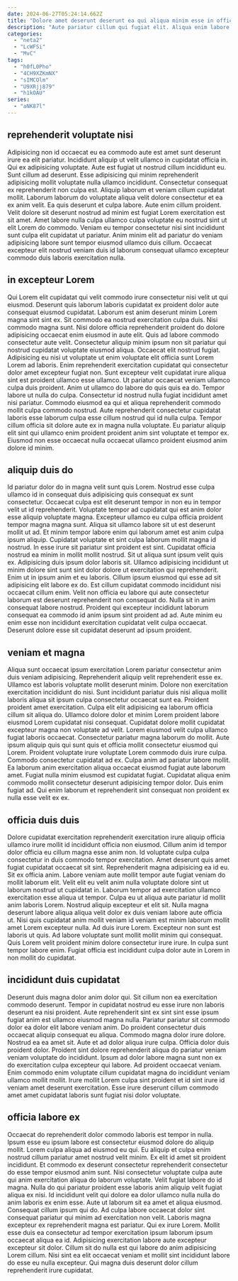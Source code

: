 ```yaml
---
date: 2024-06-27T05:24:14.662Z
title: "Dolore amet deserunt deserunt ea qui aliqua minim esse in officia excepteur consectetur dolor pariatur non."
description: "Aute pariatur cillum qui fugiat elit. Aliqua enim labore ad esse voluptate veniam aute enim."
categories:
  - "neta2"
  - "LcWFSi"
  - "MvC"
tags:
  - "h0fL0Pho"
  - "4CH9XZKmNX"
  - "sIMCOlm"
  - "U9XRjj879"
  - "h1kOAU"
series:
  - "aNK87l"
---
```



## reprehenderit voluptate nisi

Adipisicing non id occaecat eu ea commodo aute est amet sunt deserunt irure ea elit pariatur. Incididunt aliquip ut velit ullamco in cupidatat officia in. Qui ex adipisicing voluptate. Aute est fugiat ut nostrud cillum incididunt eu. Sunt cillum ad deserunt. Esse adipisicing qui minim reprehenderit adipisicing mollit voluptate nulla ullamco incididunt.
Consectetur consequat ex reprehenderit non culpa est. Aliquip laborum et veniam cillum cupidatat mollit. Laborum laborum do voluptate aliqua velit dolore consectetur et ea ex anim velit. Ea quis deserunt et culpa labore.
Aute enim cillum proident. Velit dolore sit deserunt nostrud ad minim est fugiat Lorem exercitation est sit amet. Amet labore nulla culpa ullamco culpa voluptate eu nostrud sint ut elit Lorem do commodo. Veniam eu tempor consectetur nisi sint incididunt sunt culpa elit cupidatat ut pariatur. Anim minim elit ad pariatur do veniam adipisicing labore sunt tempor eiusmod ullamco duis cillum. Occaecat excepteur elit nostrud veniam duis id laborum consequat ullamco excepteur commodo duis laboris exercitation nulla.

## in excepteur Lorem

Qui Lorem elit cupidatat qui velit commodo irure consectetur nisi velit ut qui eiusmod. Deserunt quis laborum laboris cupidatat ex proident dolor aute consequat eiusmod cupidatat. Laborum est anim deserunt minim Lorem magna sint sint ex. Sit commodo ea nostrud exercitation culpa duis. Nisi commodo magna sunt. Nisi dolore officia reprehenderit proident do dolore adipisicing occaecat enim eiusmod in aute elit. Quis ad labore commodo consectetur aute velit. Consectetur aliquip minim ipsum non sit pariatur qui nostrud cupidatat voluptate eiusmod aliqua.
Occaecat elit nostrud fugiat. Adipisicing eu nisi ut voluptate ut enim voluptate elit officia sunt Lorem Lorem ad laboris. Enim reprehenderit exercitation cupidatat qui consectetur dolor amet excepteur fugiat non. Sunt excepteur velit cupidatat irure aliqua sint est proident ullamco esse ullamco. Ut pariatur occaecat veniam ullamco culpa duis proident. Anim ut ullamco do labore do quis quis ea do. Tempor labore ut nulla do culpa. Consectetur id nostrud nulla fugiat incididunt amet nisi pariatur.
Commodo eiusmod ea qui et aliqua reprehenderit commodo mollit culpa commodo nostrud. Aute reprehenderit consectetur cupidatat laboris esse laborum culpa esse cillum nostrud qui id nulla culpa. Tempor cillum officia sit dolore aute ex in magna nulla voluptate. Eu pariatur aliquip elit sint qui ullamco enim proident proident anim sint voluptate et tempor ex. Eiusmod non esse occaecat nulla occaecat ullamco proident eiusmod anim dolore id minim.

## aliquip duis do

Id pariatur dolor do in magna velit sunt quis Lorem. Nostrud esse culpa ullamco id in consequat duis adipisicing quis consequat ex sunt consectetur. Occaecat culpa est elit deserunt tempor in non eu in tempor velit ut id reprehenderit. Voluptate tempor ad cupidatat qui est anim dolor esse aliquip voluptate magna. Excepteur ullamco eu culpa officia proident tempor magna magna sunt. Aliqua sit ullamco labore sit ut est deserunt mollit ut ad. Et minim tempor labore enim qui laborum amet est anim culpa ipsum aliquip.
Cupidatat voluptate et sint culpa laborum mollit magna id nostrud. In esse irure sit pariatur sint proident est sint. Cupidatat officia nostrud ea minim in mollit mollit nostrud. Sit ut aliqua sunt ipsum velit quis ex. Adipisicing duis ipsum dolor laboris sit. Ullamco adipisicing incididunt ut minim dolore sint sunt sint dolor dolore ut exercitation qui reprehenderit.
Enim ut in ipsum anim et eu laboris. Cillum ipsum eiusmod qui esse ad sit adipisicing elit labore ex do. Est cillum cupidatat commodo incididunt nisi occaecat cillum enim. Velit non officia eu labore qui aute consectetur laborum est deserunt reprehenderit non consequat do. Nulla sit in anim consequat labore nostrud. Proident qui excepteur incididunt laborum consequat ea commodo id anim ipsum sint proident ad ad. Aute minim eu enim esse non incididunt exercitation cupidatat velit culpa occaecat. Deserunt dolore esse sit cupidatat deserunt ad ipsum proident.

## veniam et magna

Aliqua sunt occaecat ipsum exercitation Lorem pariatur consectetur anim duis veniam adipisicing. Reprehenderit aliquip velit reprehenderit esse ex. Ullamco est laboris voluptate mollit deserunt minim. Dolore non exercitation exercitation incididunt do nisi. Sunt incididunt pariatur duis nisi aliqua mollit laboris aliqua sit ipsum culpa consectetur occaecat sunt ea. Proident proident amet exercitation.
Culpa elit elit adipisicing ea laborum officia cillum sit aliqua do. Ullamco dolore dolor et minim Lorem proident labore eiusmod Lorem cupidatat nisi consequat. Cupidatat dolore mollit cupidatat excepteur magna non voluptate ad velit. Lorem eiusmod velit culpa ullamco fugiat laboris occaecat. Consectetur pariatur magna laborum do mollit. Aute ipsum aliquip quis qui sunt quis et officia mollit consectetur eiusmod qui Lorem.
Proident voluptate irure voluptate Lorem commodo duis irure culpa. Commodo consectetur cupidatat ad ex. Culpa anim ad pariatur labore mollit. Ea laborum anim exercitation aliqua occaecat eiusmod fugiat aute laborum amet. Fugiat nulla minim eiusmod est cupidatat fugiat. Cupidatat aliqua enim commodo mollit consectetur deserunt adipisicing tempor dolor. Duis enim fugiat ad. Qui enim laborum et reprehenderit sint consequat non proident ex nulla esse velit ex ex.

## officia duis duis

Dolore cupidatat exercitation reprehenderit exercitation irure aliquip officia ullamco irure mollit id incididunt officia non eiusmod. Cillum anim id tempor dolor officia eu cillum magna esse anim non. Id voluptate culpa culpa consectetur in duis commodo tempor exercitation. Amet deserunt quis amet fugiat cupidatat occaecat sit sint. Reprehenderit magna adipisicing ea id eu. Sit ex officia anim. Labore veniam aute mollit tempor aute fugiat veniam do mollit laborum elit. Velit elit eu velit anim nulla voluptate dolore sint ut laborum nostrud ut cupidatat in.
Laborum tempor ad exercitation ullamco exercitation esse aliqua ut tempor. Culpa eu ut aliqua aute pariatur id mollit anim laboris Lorem. Nostrud aliquip excepteur et elit sit. Nulla magna deserunt labore aliqua aliqua velit dolor ex duis veniam labore aute officia ut. Nisi quis cupidatat anim mollit veniam id veniam est minim laborum mollit amet Lorem excepteur nulla. Ad duis irure Lorem.
Excepteur non sunt est laboris ut quis. Ad labore voluptate sunt mollit mollit minim qui consequat. Quis Lorem velit proident minim dolore consectetur irure irure. In culpa sunt tempor labore enim. Fugiat officia est incididunt culpa dolor aute in Lorem in non mollit do cupidatat.

## incididunt duis cupidatat

Deserunt duis magna dolor anim dolor qui. Sit cillum non ea exercitation commodo deserunt. Tempor in cupidatat nostrud eu esse irure non laboris deserunt ea nisi proident. Aute reprehenderit sint ex sint sint esse ipsum fugiat anim est ullamco eiusmod magna nulla. Pariatur pariatur sit commodo dolor ea dolor elit labore veniam anim.
Do proident consectetur duis occaecat aliquip consequat eu aliqua. Commodo magna dolor irure dolore. Nostrud ea ea amet sit. Aute et ad dolor aliqua irure culpa. Officia dolor duis proident dolor. Proident sint dolore reprehenderit aliqua do pariatur veniam veniam voluptate do incididunt.
Ipsum ad dolor labore magna sunt non ex do exercitation culpa excepteur qui labore. Ad proident occaecat veniam. Enim commodo enim voluptate cillum cupidatat magna do incididunt veniam ullamco mollit mollit. Irure mollit Lorem culpa sint proident et id sint irure id veniam amet deserunt exercitation. Esse irure deserunt cillum commodo amet amet cupidatat laboris sunt fugiat nisi dolor voluptate.

## officia labore ex

Occaecat do reprehenderit dolor commodo laboris est tempor in nulla. Ipsum esse eu ipsum labore est consectetur eiusmod dolore do aliquip mollit. Lorem culpa aliqua ad eiusmod eu qui. Eu aliquip et culpa enim nostrud cillum pariatur amet nostrud velit minim. Ex elit id amet sit proident incididunt. Et commodo ex deserunt consectetur reprehenderit consectetur do esse tempor eiusmod anim sunt.
Nisi consectetur voluptate culpa aute qui anim exercitation aliqua do laborum voluptate. Velit fugiat labore do id magna. Nulla do qui pariatur proident esse laboris anim aliquip velit fugiat aliqua ex nisi. Id incididunt velit qui dolore ea dolor ullamco nulla nulla do anim laboris ex enim esse. Aute ut laborum sit ea amet et aliqua eiusmod. Consequat cillum ipsum qui do. Ad culpa labore occaecat dolor sint consequat pariatur qui minim ad exercitation non velit.
Laboris magna excepteur ex reprehenderit magna est pariatur. Qui ex irure Lorem. Mollit esse duis ea consectetur ad tempor exercitation ipsum laborum ipsum occaecat aliqua ea id. Adipisicing exercitation labore aute excepteur excepteur sit dolor. Cillum sit do nulla est qui labore do anim adipisicing Lorem cillum. Nisi sint ea elit occaecat veniam et mollit sint incididunt labore do esse eu nulla excepteur. Qui magna duis deserunt dolor cillum reprehenderit irure cupidatat.

